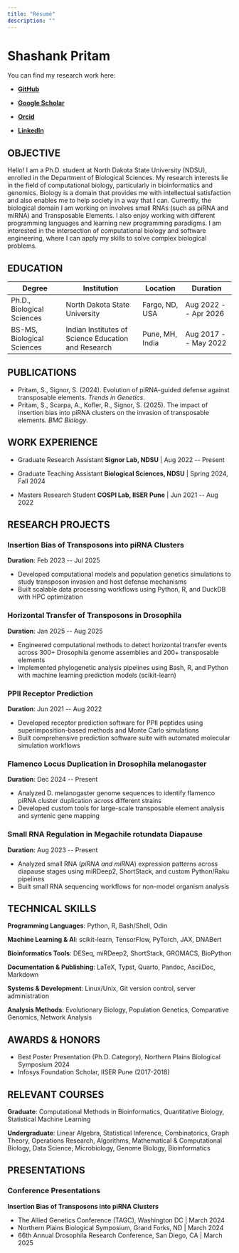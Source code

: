 ```yaml
---
title: "Résumé"
description: ""
---
```


# Shashank Pritam

You can find my research work here:

* [**GitHub**](https://www.github.com/shashankpritam)

* [**Google Scholar**](https://scholar.google.com/citations?user=E5oKLgkAAAAJ&hl=en)

* [**Orcid**](https://orcid.org/0009-0009-4228-7883)

* [**LinkedIn**](https://www.linkedin.com/in/shashank-pritam/)

## OBJECTIVE
Hello! I am a Ph.D. student at North Dakota State University (NDSU), enrolled in the Department of Biological Sciences. My research interests lie in the field of computational biology, particularly in bioinformatics and genomics. Biology is a domain that provides me with intellectual satisfaction and also enables me to help society in a way that I can. Currently, the biological domain I am working on involves small RNAs (such as piRNA and miRNA) and Transposable Elements. I also enjoy working with different programming languages and learning new programming paradigms. I am interested in the intersection of computational biology and software engineering, where I can apply my skills to solve complex biological problems.


## EDUCATION

| **Degree**                                          | **Institution**                                    | **Location**        | **Duration**         |
|----------------------------------------------------|----------------------------------------------------|--------------------|---------------------|
| Ph.D., Biological Sciences | North Dakota State University                      | Fargo, ND, USA     | Aug 2022 -- Apr 2026 |
| BS-MS, Biological Sciences | Indian Institutes of Science Education and Research | Pune, MH, India    | Aug 2017 -- May 2022 |

## PUBLICATIONS

- Pritam, S., Signor, S. (2024). Evolution of piRNA-guided defense against transposable elements. *Trends in Genetics*.
- Pritam, S., Scarpa, A., Kofler, R., Signor, S. (2025). The impact of insertion bias into piRNA clusters on the invasion of transposable elements. *BMC Biology*.


## WORK EXPERIENCE

- Graduate Research Assistant
**Signor Lab, NDSU** | Aug 2022 -- Present

- Graduate Teaching Assistant
**Biological Sciences, NDSU** | Spring 2024, Fall 2024

- Masters Research Student
**COSPI Lab, IISER Pune** | Jun 2021 -- Aug 2022

## RESEARCH PROJECTS

### Insertion Bias of Transposons into piRNA Clusters
**Duration**: Feb 2023 -- Jul 2025
- Developed computational models and population genetics simulations to study transposon invasion and host defense mechanisms
- Built scalable data processing workflows using Python, R, and DuckDB with HPC optimization

### Horizontal Transfer of Transposons in Drosophila
**Duration**: Jan 2025 -- Aug 2025
- Engineered computational methods to detect horizontal transfer events across 300+ Drosophila genome assemblies and 200+ transposable elements
- Implemented phylogenetic analysis pipelines using Bash, R, and Python with machine learning prediction models (scikit-learn)

### PPII Receptor Prediction
**Duration**: Jun 2021 -- Aug 2022
- Developed receptor prediction software for PPII peptides using superimposition-based methods and Monte Carlo simulations
- Built comprehensive prediction software suite with automated molecular simulation workflows

### Flamenco Locus Duplication in Drosophila melanogaster
**Duration**: Dec 2024 -- Present
- Analyzed D. melanogaster genome sequences to identify flamenco piRNA cluster duplication across different strains
- Developed custom tools for large-scale transposable element analysis and syntenic gene mapping

### Small RNA Regulation in Megachile rotundata Diapause
**Duration**: Aug 2023 -- Present
- Analyzed small RNA (*piRNA and miRNA*) expression patterns across diapause stages using miRDeep2, ShortStack, and custom Python/Raku pipelines
- Built small RNA sequencing workflows for non-model organism analysis


## TECHNICAL SKILLS

**Programming Languages**: Python, R, Bash/Shell, Odin

**Machine Learning & AI**: scikit-learn, TensorFlow, PyTorch, JAX, DNABert

**Bioinformatics Tools**: DESeq, miRDeep2, ShortStack, GROMACS, BioPython

**Documentation & Publishing**: LaTeX, Typst, Quarto, Pandoc, AsciiDoc, Markdown

**Systems & Development**: Linux/Unix, Git version control, server administration

**Analysis Methods**: Evolutionary Biology, Population Genetics, Comparative Genomics, Network Analysis

## AWARDS & HONORS

- Best Poster Presentation (Ph.D. Category), Northern Plains Biological Symposium 2024
- Infosys Foundation Scholar, IISER Pune (2017-2018)

## RELEVANT COURSES

**Graduate**: Computational Methods in Bioinformatics, Quantitative Biology, Statistical Machine Learning

**Undergraduate**: Linear Algebra, Statistical Inference, Combinatorics, Graph Theory, Operations Research, Algorithms, Mathematical & Computational Biology, Data Science, Microbiology, Genome Biology, Bioinformatics

## PRESENTATIONS

### Conference Presentations

**Insertion Bias of Transposons into piRNA Clusters**
- The Allied Genetics Conference (TAGC), Washington DC | March 2024
- Northern Plains Biological Symposium, Grand Forks, ND | March 2024
- 66th Annual Drosophila Research Conference, San Diego, CA | March 2025
